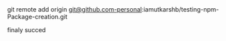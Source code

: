 ## 
git remote add origin git@github.com-personal:iamutkarshb/testing-npm-Package-creation.git

finaly succed